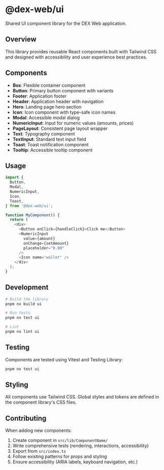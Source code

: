# @dex-web/ui

Shared UI component library for the DEX Web application.

## Overview

This library provides reusable React components built with Tailwind CSS and designed with accessibility and user experience best practices.

## Components

- **Box**: Flexible container component
- **Button**: Primary button component with variants
- **Footer**: Application footer
- **Header**: Application header with navigation
- **Hero**: Landing page hero section
- **Icon**: Icon component with type-safe icon names
- **Modal**: Accessible modal dialog
- **NumericInput**: Input for numeric values (amounts, prices)
- **PageLayout**: Consistent page layout wrapper
- **Text**: Typography component
- **TextInput**: Standard text input field
- **Toast**: Toast notification component
- **Tooltip**: Accessible tooltip component

## Usage

```typescript
import {
  Button,
  Modal,
  NumericInput,
  Icon,
  Toast,
} from '@dex-web/ui';

function MyComponent() {
  return (
    <div>
      <Button onClick={handleClick}>Click me</Button>
      <NumericInput
        value={amount}
        onChange={setAmount}
        placeholder="0.00"
      />
      <Icon name="wallet" />
    </div>
  );
}
```

## Development

```bash
# Build the library
pnpm nx build ui

# Run tests
pnpm nx test ui

# Lint
pnpm nx lint ui
```

## Testing

Components are tested using Vitest and Testing Library:

```bash
pnpm nx test ui
```

## Styling

All components use Tailwind CSS. Global styles and tokens are defined in the component library's CSS files.

## Contributing

When adding new components:

1. Create component in `src/lib/ComponentName/`
2. Write comprehensive tests (rendering, interactions, accessibility)
3. Export from `src/index.ts`
4. Follow existing patterns for props and styling
5. Ensure accessibility (ARIA labels, keyboard navigation, etc.)

